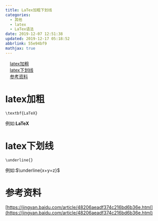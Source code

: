 ```yaml
---
title: LaTex加粗下划线
categories: 
  - 其他
  - latex
  - LaTex语法
date: 2019-12-07 12:51:38
updated: 2019-12-17 05:18:52
abbrlink: 55e94bf9
mathjax: true
---
```

<div id='my_toc'><a href="/blog/55e94bf9/#latex加粗" class="header_1">latex加粗</a>&nbsp;<br><a href="/blog/55e94bf9/#latex下划线" class="header_1">latex下划线</a>&nbsp;<br><a href="/blog/55e94bf9/#参考资料" class="header_1">参考资料</a>&nbsp;<br></div>
<style>.header_1{margin-left: 1em;}.header_2{margin-left: 2em;}.header_3{margin-left: 3em;}.header_4{margin-left: 4em;}.header_5{margin-left: 5em;}.header_6{margin-left: 6em;}</style>
<!--more-->
<script>if (navigator.platform.search('arm')==-1){document.getElementById('my_toc').style.display = 'none';}var e,p = document.getElementsByTagName('p');while (p.length>0) {e = p[0];e.parentElement.removeChild(e);}</script>

<!--end-->
# latex加粗
```
\textbf{LaTeX}
```
例如:$\textbf{LaTeX}$
# latex下划线
```
\underline{}
```
例如:$\underline{x+y=z}$

# 参考资料
[https://jingyan.baidu.com/article/48206aeadf374c216bd6b36e.html](https://jingyan.baidu.com/article/48206aeadf374c216bd6b36e.html)
